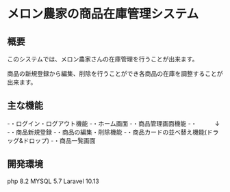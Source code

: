 # メロン農家の商品在庫管理システム

## 概要
このシステムでは、メロン農家さんの在庫管理を行うことが出来ます。

商品の新規登録から編集、削除を行うことができ各商品の在庫を調整することが出来ます。

## 主な機能
-・ログイン・ログアウト機能
-・ホーム画面
-・商品管理画面機能
-・　　　↓
-・商品新規登録
-・商品の編集・削除機能
-・商品カードの並べ替え機能(ドラッグ&ドロップ)
-・商品一覧画面

## 開発環境
php 8.2
MYSQL 5.7
Laravel 10.13

